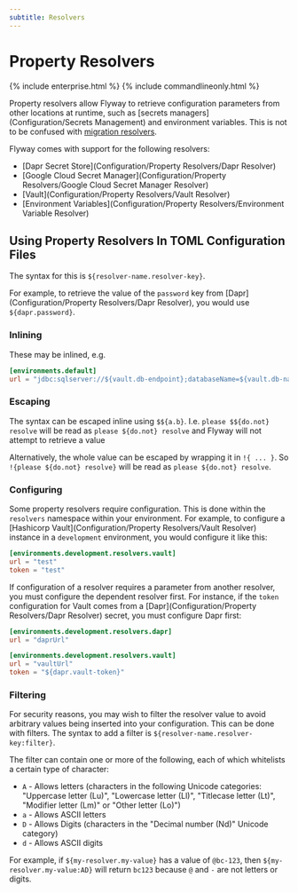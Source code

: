 ```yaml
---
subtitle: Resolvers
---
```

# Property Resolvers
{% include enterprise.html %}
{% include commandlineonly.html %}

Property resolvers allow Flyway to retrieve configuration parameters from other locations at runtime, such as [secrets managers](Configuration/Secrets Management) and environment variables. 
This is not to be confused with [migration resolvers](Configuration/Parameters/Environments/Resolver).

Flyway comes with support for the following resolvers:

- [Dapr Secret Store](Configuration/Property Resolvers/Dapr Resolver)
- [Google Cloud Secret Manager](Configuration/Property Resolvers/Google Cloud Secret Manager Resolver)
- [Vault](Configuration/Property Resolvers/Vault Resolver)
- [Environment Variables](Configuration/Property Resolvers/Environment Variable Resolver)

## Using Property Resolvers In TOML Configuration Files

The syntax for this is `${resolver-name.resolver-key}`.

For example, to retrieve the value of the `password` key from [Dapr](Configuration/Property Resolvers/Dapr Resolver), you would use `${dapr.password}`.

### Inlining
These may be inlined, e.g.

```toml
[environments.default]
url = "jdbc:sqlserver://${vault.db-endpoint};databaseName=${vault.db-name}"
```

### Escaping

The syntax can be escaped inline using `$${a.b}`.
I.e. `please $${do.not} resolve` will be read as `please ${do.not} resolve` and Flyway will not attempt to retrieve a value

Alternatively, the whole value can be escaped by wrapping it in `!{ ... }`.
So `!{please ${do.not} resolve}` will be read as `please ${do.not} resolve`.

### Configuring

Some property resolvers require configuration. This is done within the `resolvers` namespace within your environment. For
example, to configure a [Hashicorp Vault](Configuration/Property Resolvers/Vault Resolver) instance in a `development` environment, you would configure it like this:

```toml
[environments.development.resolvers.vault]
url = "test"
token = "test"
```

If configuration of a resolver requires a parameter from another resolver, you must configure the dependent resolver first.
For instance, if the `token` configuration for Vault comes from a [Dapr](Configuration/Property Resolvers/Dapr Resolver) secret, you must configure Dapr first:

```toml
[environments.development.resolvers.dapr]
url = "daprUrl"

[environments.development.resolvers.vault]
url = "vaultUrl"
token = "${dapr.vault-token}"
```


### Filtering

For security reasons, you may wish to filter the resolver value to avoid arbitrary values being inserted into your configuration.
This can be done with filters. The syntax to add a filter is `${resolver-name.resolver-key:filter}`.

The filter can contain one or more of the following, each of which whitelists a certain type of character:

- `A` - Allows letters (characters in the following Unicode categories: "Uppercase letter (Lu)", "Lowercase letter (Ll)", "Titlecase letter (Lt)", "Modifier letter (Lm)" or "Other letter (Lo)")
- `a` - Allows ASCII letters
- `D` - Allows Digits (characters in the "Decimal number (Nd)" Unicode category)
- `d` - Allows ASCII digits

For example, if `${my-resolver.my-value}` has a value of `@bc-123`, then `${my-resolver.my-value:AD}` will return `bc123` because `@` and `-` are not letters or digits.